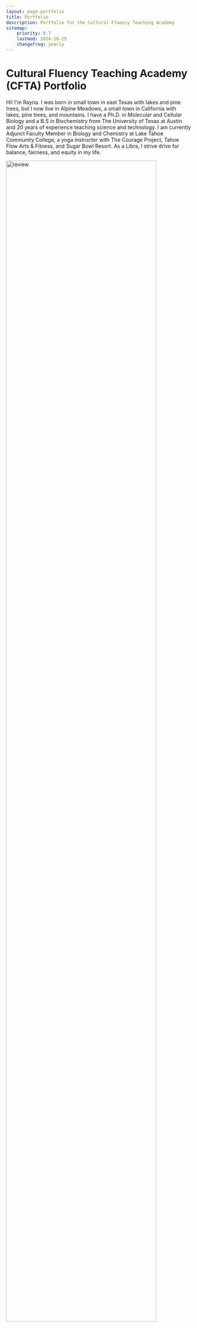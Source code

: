 ```yaml
---
layout: page-portfolio
title: Portfolio
description: Portfolio for the Cultural Fluency Teaching Academy 
sitemap:
    priority: 0.7
    lastmod: 2024-10-25
    changefreq: yearly
---
```


# Cultural Fluency Teaching Academy (CFTA) Portfolio

Hi! I'm Rayna. I was born in small town in east Texas with lakes and pine trees, but I now live in Alpine Meadows, a small town in California with lakes, pine trees, and mountains. I have a Ph.D. in Molecular and Cellular Biology and a B.S in Biochemistry from The University of Texas at Austin and 20 years of experience teaching science and technology. I am currently Adjunct Faculty Member in Biology and Chemistry at Lake Tahoe Community College, a yoga instructor with The Courage Project, Tahoe Flow Arts & Fitness, and Sugar Bowl Resort. As a Libra, I strive drive for balance, fairness, and equity in my life. 

<img src="/images/yoga/birthday-2.png" alt="review" width="90%" align="center"/>
<img src="/images/yoga/birthday.png" alt="review" width="90%" align="center"/>



## Goals for my CFTA Fellowship

- Increase engagement in the classroom
- Implement equitable grading practices


### Educational Mantra

<img src="/images/motto.png" alt="review" width="90%" align="center"/>

## Pedagogical and Curricular Changes

### 1. Pop-culture in Chemistry

Inspired by the "Equity Infused Teaching" lecture by Dr. Bruce Hoskins, I wrote three prompts from  the science in pop-culture activity in CHM 100, Dual Credit course. The students pulled a prompt from a beaker the were instructed to think of examples alone, with a partner, and in small groups (think, pair, share). 

- What songs reference real-life chemical elements or compounds?
- What TV shows or movies accurately depict chemical reactions?
- What TV shows or movies inaccurately depict chemical processes?

Students were very engaged. Then we segued into drawing chemical equation prompts from a beaker to work on homework problems in class. At the end of class, one student (who said they didn't want to be there upon arrival) said that the pop culture active was the perfect activity to get him to be excited about chemistry and participation.   

### 2. Grading Changes in Chemistry

Related the Dr. Bruce Hoskins, I actually wrote more multiple-choice questions for my chem class. I converted open-ended essay questions from hand-written homework assignements into a series of multiple choice questions for in-class assessment. My goal was the provide students with immediate feedback "write/wrong" on the quiz then using the homework to provide additional feedback on their calculations and logic.

<img src="/images/CFTA-1.png" alt="review" width="90%" align="center"/>
<img src="/images/CFTA-2.png" alt="review" width="90%" align="center"/>


### 3. Grading Changes in Anatomy & Physiology

Thanks to a discussion about grades with Heather Eubanks after her lecture on "Data Inquiry and Continuous Improvement", I made some grading changes to my Biology lab quizzes. My quizes have some built in attendance points, but at the beginning of the quarter I didn't provide any make-up alternatives. I've since additional alternatives for students for credit.

<img src="/images/portfolio-2.png" alt="review" width="90%" align="center"/>
<img src="/images/portfolio-1.png" alt="review" width="90%" align="center"/>
<img src="/images/portfolio-3.png" alt="review" width="90%" align="center"/>

### 4. Caveat to Group-Work: Some Love It, Others Don't


<img src="/images/portfolio-5.png" alt="review" width="90%" align="center"/>

<img src="/images/portfolio-4.png" alt="review" width="90%" align="center"/>


### Additional Resources and Outputs


* [Teaching Philosophy](https://www.raynaharris.com/blog/teaching-philosophy/) 
* [Equity-Minded Syllabus Changes](https://www.raynaharris.com/syllabus/) 
* [Welcome Video](https://www.raynaharris.com/welcome/)  
* [Previous Experience](https://www.raynaharris.com/teaching/)  

